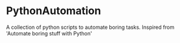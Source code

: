 # PythonAutomation
A collection of python scripts to automate boring tasks. Inspired from 'Automate boring stuff with Python'
